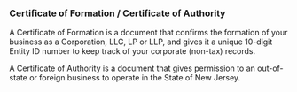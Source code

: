 ### Certificate of Formation / Certificate of Authority

A Certificate of Formation is a document that confirms the formation of your business as a Corporation, LLC, LP or LLP, and gives it a unique 10-digit Entity ID number to keep track of your corporate (non-tax) records.

A Certificate of Authority is a document that gives permission to an out-of-state or foreign business to operate in the State of New Jersey.
